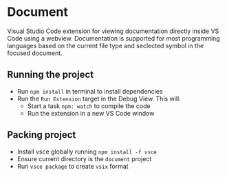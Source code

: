 # Document

Visual Studio Code extension for viewing documentation directly inside VS Code
using a webview. Documentation is supported for most programming languages
based on the current file type and seclected symbol in the focused document.

## Running the project

- Run `npm install` in terminal to install dependencies
- Run the `Run Extension` target in the Debug View. This will:
  - Start a task `npm: watch` to compile the code
  - Run the extension in a new VS Code window

## Packing project

- Install vsce globally running `npm install -f vsce`
- Ensure current directory is the `document` project
- Run `vsce package` to create `vsix` format
